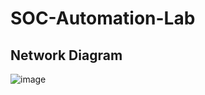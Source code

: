 # SOC-Automation-Lab
## Network Diagram
![image](https://github.com/Mutimber/SOC-Automation-Lab/assets/113706552/169c3864-ce94-4239-956b-b5e94c1a04f3)
